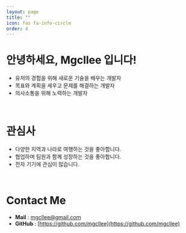 ```yaml
---
layout: page
title: ""
icon: fas fa-info-circle
order: 4
---
```


# 안녕하세요, Mgcllee 입니다!
  * 유저의 경험을 위해 새로운 기술을 배우는 개발자
  * 목표와 계획을 세우고 문제를 해결하는 개발자
  * 의사소통을 위해 노력하는 개발자
<br/>

# 관심사
  * 다양한 지역과 나라로 여행하는 것을 좋아합니다.
  * 협업하며 팀원과 함께 성장하는 것을 좋아합니다.
  * 전자 기기에 관심이 많습니다.
<br/>

# Contact Me  
  * **Mail** : mgcllee@gmail.com
  * **GitHub** : [https://github.com/mgcllee](https://github.com/mgcllee)
